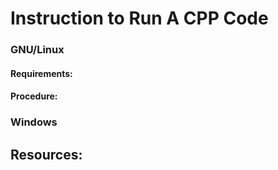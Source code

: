 # Instruction to Run A CPP Code

### GNU/Linux

#### Requirements:


#### Procedure: 




### Windows




## Resources:
